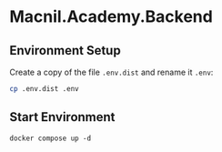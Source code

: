 # Macnil.Academy.Backend

## Environment Setup
Create a copy of the file `.env.dist` and rename it `.env`:

``` Bash
cp .env.dist .env
```

## Start Environment
```
docker compose up -d
```
